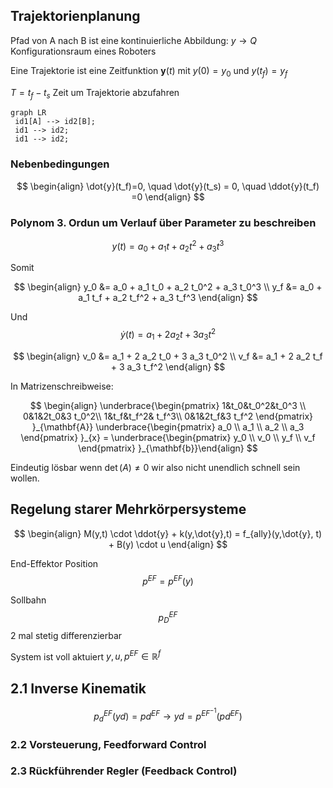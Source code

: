 ## Trajektorienplanung

Pfad von A nach B ist eine kontinuierliche Abbildung: $y \to Q$ Konfigurationsraum eines Roboters

Eine Trajektorie ist eine Zeitfunktion $\mathbf{y}(t)$ mit $y(0) = y_0$ und $y(t_f) = y_f$

$T = t_f - t_s$ Zeit um Trajektorie abzufahren

```mermaid
graph LR
 id1[A] --> id2[B];
 id1 --> id2;
 id1 --> id2;
```
### Nebenbedingungen

$$ \begin{align} \dot{y}(t_f)=0, \quad \dot{y}(t_s) = 0, \quad \ddot{y}(t_f) =0 \end{align} $$

### Polynom 3. Ordun um Verlauf über Parameter zu beschreiben

$$ y(t) = a_0 + a_1 t + a_2 t^2 + a_3 t^3 $$

Somit

$$ \begin{align} y_0 &= a_0 + a_1 t_0 + a_2 t_0^2 + a_3 t_0^3 \\
                y_f &= a_0 + a_1 t_f + a_2 t_f^2 + a_3 t_f^3 \end{align} $$

Und 
$$\dot{y}(t) = a_1 + 2 a_2 t + 3 a_3 t^2$$

$$ \begin{align} v_0 &= a_1 + 2 a_2 t_0 + 3 a_3 t_0^2 \\ v_f &= a_1 + 2 a_2 t_f + 3 a_3 t_f^2 \end{align} $$

In Matrizenschreibweise:

$$ \begin{align} \underbrace{\begin{pmatrix} 1&t_0&t_0^2&t_0^3 \\ 0&1&2t_0&3 t_0^2\\ 1&t_f&t_f^2& t_f^3\\ 0&1&2t_f&3 t_f^2 \end{pmatrix} }_{\mathbf{A}} \underbrace{\begin{pmatrix} a_0 \\ a_1 \\ a_2 \\ a_3 \end{pmatrix} }_{x} = \underbrace{\begin{pmatrix} y_0 \\ v_0 \\ y_f \\ v_f \end{pmatrix} }_{\mathbf{b}}\end{align} $$

Eindeutig lösbar wenn $\det(A) \neq 0$ wir also nicht unendlich schnell sein wollen.


## Regelung starer Mehrkörpersysteme

$$ \begin{align} M(y,t) \cdot \ddot{y} + k(y,\dot{y},t) = f_{ally}(y,\dot{y}, t) + B(y) \cdot u \end{align} $$

End-Effektor Position
$$p^{EF} = p^{EF}(y)$$

Sollbahn
$$p_D^{EF}$$
2 mal stetig differenzierbar

System ist voll aktuiert
$y, u, p^{EF} \in \mathbb{R}^f$


## 2.1 Inverse Kinematik

$$p_d^{EF}(yd) = p d^{EF} \to yd = p^{EF^{-1}}(p d^{EF})$$


### 2.2 Vorsteuerung, Feedforward Control

### 2.3 Rückführender Regler (Feedback Control)

